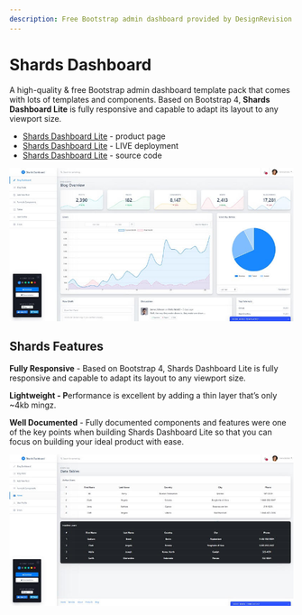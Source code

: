 ```yaml
---
description: Free Bootstrap admin dashboard provided by DesignRevision
---
```


# Shards Dashboard

A high-quality & free Bootstrap admin dashboard template pack that comes with lots of templates and components. Based on Bootstrap 4, **Shards Dashboard Lite** is fully responsive and capable to adapt its layout to any viewport size.

- [Shards Dashboard Lite](https://designrevision.com/downloads/shards-dashboard-lite/) - product page
- [Shards Dashboard Lite](https://designrevision.com/demo/shards-dashboard-lite/) - LIVE deployment
- [Shards Dashboard Lite](https://github.com/DesignRevision/shards-dashboard) - source code

![Shards Dashboard - Free Bootstrap Template.](../../../static/assets/shards-dashboard.jpg)

## Shards Features

**Fully Responsive** - Based on Bootstrap 4, Shards Dashboard Lite is fully responsive and capable to adapt its layout to any viewport size.

**Lightweight - P**erformance is excellent by adding a thin layer that’s only \~4kb mingz.

**Well Documented** - Fully documented components and features were one of the key points when building Shards Dashboard Lite so that you can focus on building your ideal product with ease.

![Shards Dashboard - UI Tables.](../../../static/assets/shards-dashboard-ui-tables.jpg)
